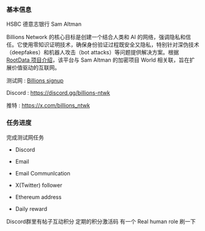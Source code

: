 ### 基本信息

HSBC 德意志银行 Sam Altman

Billions Network 的核心目标是创建一个结合人类和 AI 的网络，强调隐私和信任。它使用零知识证明技术，确保身份验证过程既安全又隐私，特别针对深伪技术（deepfakes）和机器人攻击（bot attacks）等问题提供解决方案。根据 [RootData 项目介绍](https://www.rootdata.com/Projects/detail/Billions?k=MTY1NDQ=)，该平台与 Sam Altman 的加密项目 World 相关联，旨在扩展价值驱动的互联网。

测试网 : [Billions signup](https://signup.billions.network?rc=WOHSWA6K)

Discord : https://discord.gg/billions-ntwk

推特 : https://x.com/billions_ntwk

### 任务进度

完成测试网任务

- Discord
  
- Email
  
- Email Communlcation
  
- X(Twitter) follower
  
- Ethereum address
  
- Daily reward
  

Discord群里有帖子互动积分 定期的积分激活码 有一个 Real human role 刷一下